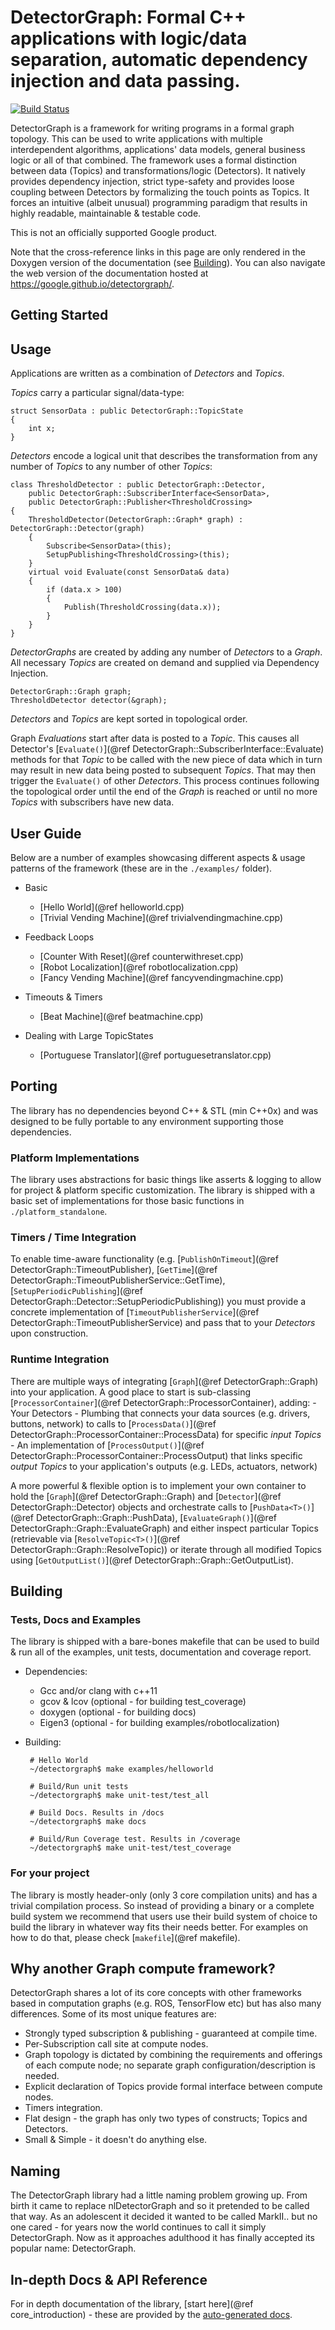 # DetectorGraph: Formal C++ applications with logic/data separation, automatic dependency injection and data passing.

[![Build Status](https://travis-ci.org/google/detectorgraph.svg?branch=master)](https://travis-ci.org/google/detectorgraph)

DetectorGraph is a framework for writing programs in a formal graph topology.
This can be used to write applications with multiple interdependent algorithms, applications' data models, general business logic or all of that combined.
The framework uses a formal distinction between data (Topics) and transformations/logic (Detectors).
It natively provides dependency injection, strict type-safety and provides loose coupling between Detectors by formalizing the touch points as Topics.
It forces an intuitive (albeit unusual) programming paradigm that results in highly readable, maintainable & testable code.

This is not an officially supported Google product.

Note that the cross-reference links in this page are only rendered in the Doxygen version of the documentation (see [Building](#building)).
You can also navigate the web version of the documentation hosted at https://google.github.io/detectorgraph/.

## Getting Started

## Usage

Applications are written as a combination of *Detectors* and *Topics*.

*Topics* carry a particular signal/data-type:

    struct SensorData : public DetectorGraph::TopicState
    {
        int x;
    }

*Detectors* encode a logical unit that describes the transformation from any number of *Topics* to any number of other *Topics*:

    class ThresholdDetector : public DetectorGraph::Detector,
        public DetectorGraph::SubscriberInterface<SensorData>,
        public DetectorGraph::Publisher<ThresholdCrossing>
    {
        ThresholdDetector(DetectorGraph::Graph* graph) : DetectorGraph::Detector(graph)
        {
            Subscribe<SensorData>(this);
            SetupPublishing<ThresholdCrossing>(this);
        }
        virtual void Evaluate(const SensorData& data)
        {
            if (data.x > 100)
            {
                Publish(ThresholdCrossing(data.x));
            }
        }
    }

*DetectorGraphs* are created by adding any number of *Detectors* to a *Graph*. All necessary *Topics* are created on demand and supplied via Dependency Injection.

    DetectorGraph::Graph graph;
    ThresholdDetector detector(&graph);

*Detectors* and *Topics* are kept sorted in topological order.

Graph *Evaluations* start after data is posted to a *Topic*. This causes all Detector's [`Evaluate()`](@ref DetectorGraph::SubscriberInterface::Evaluate) methods for that *Topic* to be called with the new piece of data which in turn may result in new data being posted to subsequent *Topics*. That may then trigger the `Evaluate()` of other *Detectors*. This process continues following the topological order until the end of the *Graph* is reached or until no more *Topics* with subscribers have new data.

## User Guide

Below are a number of examples showcasing different aspects & usage patterns of the framework (these are in the `./examples/` folder).
 - Basic
    - [Hello World](@ref helloworld.cpp)
    - [Trivial Vending Machine](@ref trivialvendingmachine.cpp)

 - Feedback Loops
    - [Counter With Reset](@ref counterwithreset.cpp)
    - [Robot Localization](@ref robotlocalization.cpp)
    - [Fancy Vending Machine](@ref fancyvendingmachine.cpp)

 - Timeouts & Timers
    - [Beat Machine](@ref beatmachine.cpp)

 - Dealing with Large TopicStates
    - [Portuguese Translator](@ref portuguesetranslator.cpp)

## Porting

The library has no dependencies beyond C++ & STL (min C++0x) and was designed to be fully portable to any environment supporting those dependencies.

### Platform Implementations

The library uses abstractions for basic things like asserts & logging to allow for project & platform specific customization.
The library is shipped with a basic set of implementations for those basic functions in `./platform_standalone`.

### Timers / Time Integration

To enable time-aware functionality (e.g. [`PublishOnTimeout`](@ref DetectorGraph::TimeoutPublisher), [`GetTime`](@ref DetectorGraph::TimeoutPublisherService::GetTime), [`SetupPeriodicPublishing`](@ref DetectorGraph::Detector::SetupPeriodicPublishing)) you must provide a concrete implementation of [`TimeoutPublisherService`](@ref DetectorGraph::TimeoutPublisherService) and pass that to your *Detectors* upon construction.

### Runtime Integration

There are multiple ways of integrating [`Graph`](@ref DetectorGraph::Graph) into your application. A good place to start is sub-classing [`ProcessorContainer`](@ref DetectorGraph::ProcessorContainer), adding:
    - Your Detectors
    - Plumbing that connects your data sources (e.g. drivers, buttons, network) to calls to [`ProcessData()`](@ref DetectorGraph::ProcessorContainer::ProcessData) for specific _input Topics_
    - An implementation of [`ProcessOutput()`](@ref DetectorGraph::ProcessorContainer::ProcessOutput) that links specific _output Topics_ to your application's outputs (e.g. LEDs, actuators, network)

A more powerful & flexible option is to implement your own container to hold the [`Graph`](@ref DetectorGraph::Graph) and [`Detector`](@ref DetectorGraph::Detector) objects and orchestrate calls to [`PushData<T>()`](@ref DetectorGraph::Graph::PushData), [`EvaluateGraph()`](@ref DetectorGraph::Graph::EvaluateGraph) and either inspect particular Topics (retrievable via [`ResolveTopic<T>()`](@ref DetectorGraph::Graph::ResolveTopic)) or iterate through all modified Topics using [`GetOutputList()`](@ref DetectorGraph::Graph::GetOutputList).

 <a name="building"></a>
## Building

### Tests, Docs and Examples

The library is shipped with a bare-bones makefile that can be used to build & run all of the examples, unit tests, documentation and coverage report.
 - Dependencies:
    - Gcc and/or clang with c++11
    - gcov & lcov (optional - for building test_coverage)
    - doxygen (optional - for building docs)
    - Eigen3 (optional - for building examples/robotlocalization)

 - Building:

        # Hello World
        ~/detectorgraph$ make examples/helloworld

        # Build/Run unit tests
        ~/detectorgraph$ make unit-test/test_all

        # Build Docs. Results in /docs
        ~/detectorgraph$ make docs

        # Build/Run Coverage test. Results in /coverage
        ~/detectorgraph$ make unit-test/test_coverage

### For your project

The library is mostly header-only (only 3 core compilation units) and has a trivial compilation process. So instead of providing a binary or a complete build system we recommend that users use their build system of choice to build the library in whatever way fits their needs better. For examples on how to do that, please check [`makefile`](@ref makefile).

## Why another Graph compute framework?

DetectorGraph shares a lot of its core concepts with other frameworks based in computation graphs (e.g. ROS, TensorFlow etc) but has also many differences.
Some of its most unique features are:
- Strongly typed subscription & publishing - guaranteed at compile time.
- Per-Subscription call site at compute nodes.
- Graph topology is dictated by combining the requirements and offerings of each compute node; no separate graph configuration/description is needed.
- Explicit declaration of Topics provide formal interface between compute nodes.
- Timers integration.
- Flat design - the graph has only two types of constructs; Topics and Detectors.
- Small & Simple - it doesn't do anything else.

## Naming

The DetectorGraph library had a little naming problem growing up. From birth it came to replace nlDetectorGraph and so it pretended to be called that way. As an adolescent it decided it wanted to be called MarkII.. but no one cared - for years now the world continues to call it simply DetectorGraph. Now as it approaches adulthood it has finally accepted its popular name: DetectorGraph.

## In-depth Docs & API Reference

For in depth documentation of the library, [start here](@ref core_introduction) - these are provided by the [auto-generated docs](https://google.github.io/detectorgraph/).
